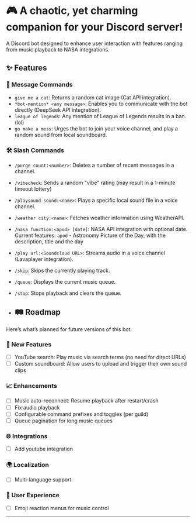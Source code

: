 # 🎮 A chaotic, yet charming companion for your Discord server!

A Discord bot designed to enhance user interaction with features ranging from music playback to NASA integrations.

## ✨ Features

### 💬 Message Commands
- `give me a cat`: Returns a random cat image (Cat API integration).
- `*bot-mention* <any message>`: Enables you to communicate with the bot directly (DeepSeek API integration).
- `league of legends`: Any mention of League of Legends results in a ban. (lol)
- `go make a mess`: Urges the bot to join your voice channel, and play a random sound from local soundboard.


### 🛠 Slash Commands
- `/purge count:<number>`: Deletes a number of recent messages in a channel.
- `/vibecheck`: Sends a random "vibe" rating (may result in a 1-minute timeout lottery)
- `/playsound sound:<name>`: Plays a specific local sound file in a voice channel.
- `/weather city:<name>`: Fetches weather information using WeatherAPI.
- `/nasa function:<apod> [date]`: NASA API integration with optional date. Current features: `apod` - Astronomy Picture of the Day, with the description, title and the day
- `/play url:<Soundcloud URL>`: Streams audio in a voice channel (Lavaplayer integration).
- `/skip`: Skips the currently playing track.
- `/queue`: Displays the current music queue.
- `/stop`: Stops playback and clears the queue.

- ## 🛤️ Roadmap

Here’s what’s planned for future versions of this bot:

### 🎉 New Features
- [ ] YouTube search: Play music via search terms (no need for direct URLs)
- [ ] Custom soundboard: Allow users to upload and trigger their own sound clips

### 📈 Enhancements
- [ ] Music auto-reconnect: Resume playback after restart/crash
- [ ] Fix audio playback
- [ ] Configurable command prefixes and toggles (per guild)
- [ ] Queue pagination for long music queues

### 🌐 Integrations
- [ ] Add youtube integration

### 🌍 Localization
- [ ] Multi-language support

### 👤 User Experience
- [ ] Emoji reaction menus for music control

---

